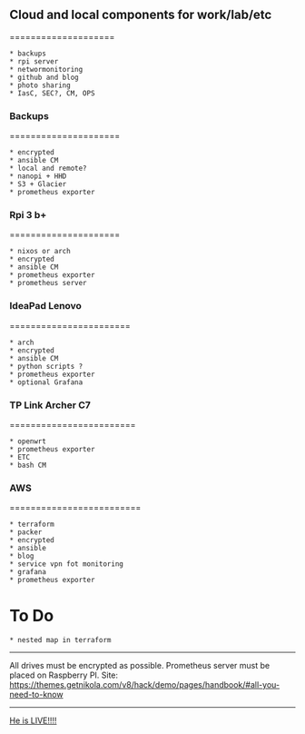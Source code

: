 ## Cloud and local components for work/lab/etc
====================

    * backups
    * rpi server
    * networmonitoring
    * github and blog
    * photo sharing
    * IasC, SEC?, CM, OPS

### Backups
=====================

    * encrypted
    * ansible CM
    * local and remote?
    * nanopi + HHD
    * S3 + Glacier
    * prometheus exporter

### Rpi 3 b+
=====================

    * nixos or arch
    * encrypted
    * ansible CM
    * prometheus exporter
    * prometheus server

### IdeaPad Lenovo
=======================

    * arch
    * encrypted
    * ansible CM
    * python scripts ?
    * prometheus exporter
    * optional Grafana

### TP Link Archer C7
========================

    * openwrt
    * prometheus exporter
    * ETC
    * bash CM

### AWS
=========================

    * terraform
    * packer
    * encrypted
    * ansible
    * blog
    * service vpn fot monitoring
    * grafana
    * prometheus exporter

To Do
===========================

    * nested map in terraform

___________

All drives must be encrypted as possible.
Prometheus server must be placed on Raspberry PI.
Site: https://themes.getnikola.com/v8/hack/demo/pages/handbook/#all-you-need-to-know

_____________
[He is LIVE!!!!](https://photos.app.goo.gl/L8TDwDuh3dGLK6V56)
